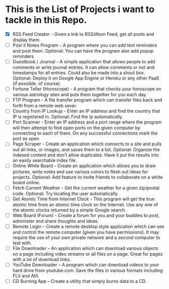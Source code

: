 # This is the List of Projects i want to tackle in this Repo.

- [x] RSS Feed Creator - Given a link to RSS/Atom Feed, get all posts and display them.
- [ ] Post it Notes Program - A program where you can add text reminders and post them. Optional: You can have the program also add popup reminders
- [ ] Guestbook / Journal - A simple application that allows people to add comments or write journal entries. It can allow comments or not and timestamps for all entries. Could also be made into a shout box. Optional: Deploy it on Google App Engine or Heroku or any other PaaS (if possible, of course).
- [ ] Fortune Teller (Horoscope) - A program that checks your horoscope on various astrology sites and puts them together for you each day.
- [ ] FTP Program - A file transfer program which can transfer files back and forth from a remote web sever.
- [ ] Country from IP Lookup - Enter an IP address and find the country that IP is registered in. Optional: Find the Ip automatically.
- [ ] Port Scanner - Enter an IP address and a port range where the program will then attempt to find open ports on the given computer by connecting to each of them. On any successful connections mark the port as open
- [ ] Page Scraper - Create an application which connects to a site and pulls out all links, or images, and saves them to a list. Optional: Organize the indexed content and don’t allow duplicates. Have it put the results into an easily searchable index file.
- [ ] Online White Board - Create an application which allows you to draw pictures, write notes and use various colors to flesh out ideas for projects. Optional: Add feature to invite friends to collaborate on a white board online.
- [ ] Fetch Current Weather - Get the current weather for a given zip/postal code. Optional: Try locating the user automatically.
- [ ] Get Atomic Time from Internet Clock - This program will get the true atomic time from an atomic time clock on the Internet. Use any one of the atomic clocks returned by a simple Google search.
- [ ] Web Board (Forum) - Create a forum for you and your buddies to post, administer and share thoughts and ideas.
- [ ] Remote Login – Create a remote desktop style application which can see and control the remote computer (given you have permissions). It may require the use of your own private network and a second computer to test with.
- [ ] File Downloader – An application which can download various objects on a page including video streams or all files on a page. Great for pages with a lot of download links.
- [ ] YouTube Downloader – A program which can download videos to your hard drive from youtube.com. Save the files in various formats including FLV and AVI.
- [ ] CD Burning App – Create a utility that simply burns data to a CD.
